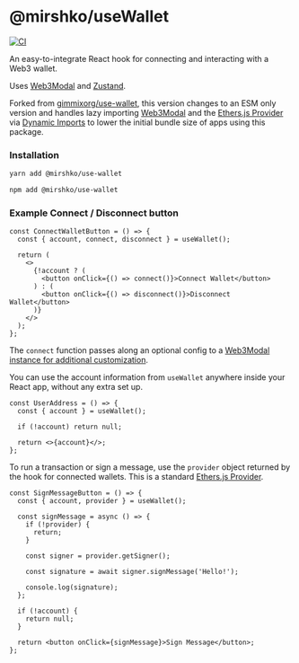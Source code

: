 # @mirshko/useWallet

[![CI](https://github.com/mirshko/use-wallet/actions/workflows/main.yml/badge.svg)](https://github.com/mirshko/use-wallet/actions/workflows/main.yml)

An easy-to-integrate React hook for connecting and interacting with a Web3 wallet.

Uses [Web3Modal](https://github.com/Web3Modal/web3modal) and [Zustand](https://github.com/pmndrs/zustand).

Forked from [gimmixorg/use-wallet](https://github.com/gimmixorg/use-wallet), this version changes to an ESM only version and handles lazy importing [Web3Modal](https://github.com/Web3Modal/web3modal) and the [Ethers.js Provider](https://docs.ethers.io/v5/api/providers/provider/) via [Dynamic Imports](https://developer.mozilla.org/en-US/docs/Web/JavaScript/Reference/Statements/import#dynamic_imports) to lower the initial bundle size of apps using this package.

### Installation

```sh
yarn add @mirshko/use-wallet
```

```sh
npm add @mirshko/use-wallet
```

### Example Connect / Disconnect button

```tsx
const ConnectWalletButton = () => {
  const { account, connect, disconnect } = useWallet();

  return (
    <>
      {!account ? (
        <button onClick={() => connect()}>Connect Wallet</button>
      ) : (
        <button onClick={() => disconnect()}>Disconnect Wallet</button>
      )}
    </>
  );
};
```

The `connect` function passes along an optional config to a [Web3Modal instance for additional customization](https://github.com/Web3Modal/web3modal#usage).

You can use the account information from `useWallet` anywhere inside your React app, without any extra set up.

```tsx
const UserAddress = () => {
  const { account } = useWallet();

  if (!account) return null;

  return <>{account}</>;
};
```

To run a transaction or sign a message, use the `provider` object returned by the hook for connected wallets. This is a standard [Ethers.js Provider](https://docs.ethers.io/v5/api/providers/provider/).

```tsx
const SignMessageButton = () => {
  const { account, provider } = useWallet();

  const signMessage = async () => {
    if (!provider) {
      return;
    }

    const signer = provider.getSigner();

    const signature = await signer.signMessage('Hello!');

    console.log(signature);
  };

  if (!account) {
    return null;
  }

  return <button onClick={signMessage}>Sign Message</button>;
};
```
